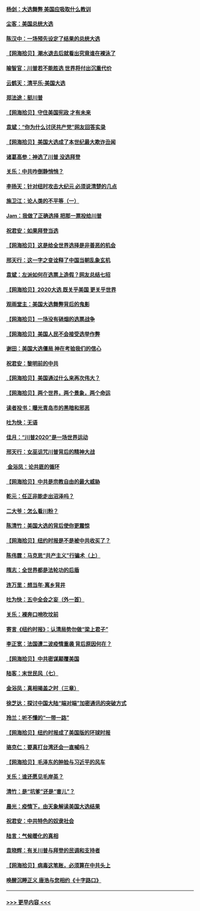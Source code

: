 #### [杨剑：大选舞弊 美国应吸取什么教训](../pages/nsc993/n12543937.md?t=11121902) 
#### [尘客：美国总统大选](../pages/nsc993/n12543828.md?t=11121902) 
#### [陈汉中：一场预先设定了结果的总统大选](../pages/nsc993/n12543564.md?t=11121902) 
#### [【网海拾贝】潮水退去后就看出究竟谁在裸泳了](../pages/nsc993/n12543321.md?t=11121902) 
#### [喻智官：川普若不能胜选 世界将付出沉重代价](../pages/nsc993/n12541352.md?t=11121902) 
#### [云鹤天：清平乐‧美国大选](../pages/nsc993/n12540916.md?t=11121902) 
#### [郑法途：挺川普](../pages/nsc993/n12540898.md?t=11121902) 
#### [【网海拾贝】守住美国宪政 才有未来](../pages/nsc993/n12540423.md?t=11121902) 
#### [袁斌：“你为什么讨厌共产党”网友回答实录](../pages/nsc993/n12540208.md?t=11121902) 
#### [【网海拾贝】美国大选成了本世纪最大欺诈丑闻](../pages/nsc993/n12538029.md?t=11121902) 
#### [诸葛高参：神选了川普 没选拜登](../pages/nsc993/n12537664.md?t=11121902) 
#### [关乐：中共咋倒静悄悄？](../pages/nsc993/n12537615.md?t=11121902) 
#### [李扬天：针对纽时攻击大纪元 必须说清楚的几点](../pages/nsc993/n12536001.md?t=11121902) 
#### [施卫江：论人类的不平等（一）](../pages/nsc993/n12535700.md?t=11121902) 
#### [Jam：我做了正确选择 把那一票投给川普](../pages/nsc993/n12535743.md?t=11121902) 
#### [祝君安：如果拜登当选](../pages/nsc993/n12535726.md?t=11121902) 
#### [【网海拾贝】这是给全世界选择是非善恶的机会](../pages/nsc993/n12535061.md?t=11121902) 
#### [邢天行：这一字之变诠释了中国当朝乱象玄机](../pages/nsc993/n12533446.md?t=11121902) 
#### [袁斌：左派如何在选票上造假？网友总结七招](../pages/nsc993/n12533180.md?t=11121902) 
#### [【网海拾贝】2020大选 既关乎美国 更关乎世界](../pages/nsc993/n12533161.md?t=11121902) 
#### [观雨堂主：美国大选舞弊背后的鬼影](../pages/nsc993/n12533153.md?t=11121902) 
#### [【网海拾贝】一场没有硝烟的选票战争](../pages/nsc993/n12531883.md?t=11121902) 
#### [【网海拾贝】美国人民不会接受选举作弊](../pages/nsc993/n12528850.md?t=11121902) 
#### [谢田：美国大选僵局 神在考验我们的信心](../pages/nsc993/n12527932.md?t=11121902) 
#### [祝君安：黎明前的中共](../pages/nsc993/n12524071.md?t=11121902) 
#### [【网海拾贝】美国通过什么来再次伟大？](../pages/nsc993/n12523844.md?t=11121902) 
#### [【网海拾贝】两个世界，两个景象，两个命运](../pages/nsc993/n12521419.md?t=11121902) 
#### [读者投书：曝光青岛市的黑暗和邪恶](../pages/nsc993/n12520988.md?t=11121902) 
#### [吐为快：无语](../pages/nsc993/n12518588.md?t=11121902) 
#### [佳月：“川普2020”是一场世界运动](../pages/nsc993/n12518581.md?t=11121902) 
#### [邢天行：女巫诅咒川普背后的精神大战](../pages/nsc993/n12517257.md?t=11121902) 
#### [ 金浴凤：论共匪的循环](../pages/nsc993/n12517133.md?t=11121902) 
#### [【网海拾贝】中共是宗教自由的最大威胁](../pages/nsc993/n12516879.md?t=11121902) 
#### [乾元：任正非能走出沼泽吗？](../pages/nsc993/n12515831.md?t=11121902) 
#### [二大爷：怎么看川粉？](../pages/nsc993/n12515820.md?t=11121902) 
#### [陈清竹：美国大选的背后使你更震惊](../pages/nsc993/n12515589.md?t=11121902) 
#### [【网海拾贝】纽约时报是不是被中共收买了？](../pages/nsc993/n12515122.md?t=11121902) 
#### [陈伟霆：马克思“共产主义”行骗术（上）](../pages/nsc993/n12510217.md?t=11121902) 
#### [隋志：全世界都是法轮功的后盾](../pages/nsc993/n12510636.md?t=11121902) 
#### [连万里：想当年‧离乡背井](../pages/nsc993/n12510623.md?t=11121902) 
#### [吐为快：五中全会之妄（外一首）](../pages/nsc993/n12510470.md?t=11121902) 
#### [关乐：裸奔口哨吹坟前](../pages/nsc993/n12510403.md?t=11121902) 
#### [寄言《纽约时报》：认清局势勿做“梁上君子”](../pages/nsc993/n12510042.md?t=11121902) 
#### [李正宽：法国遭二波疫情重袭 背后原因何在？](../pages/nsc993/n12509971.md?t=11121902) 
#### [【网海拾贝】中共密谋颠覆美国](../pages/nsc993/n12509816.md?t=11121902) 
#### [陆客：末世民风（七）](../pages/nsc993/n12507822.md?t=11121902) 
#### [金浴凤：真相揭盖之时（三章）](../pages/nsc993/n12507804.md?t=11121902) 
#### [徐芝达：探讨中国大陆“端对端”加密通讯的突破方式](../pages/nsc993/n12507682.md?t=11121902) 
#### [玲兰：听不懂的“一带一路”](../pages/nsc993/n12507669.md?t=11121902) 
#### [【网海拾贝】纽约时报成了美国版的环球时报](../pages/nsc993/n12507053.md?t=11121902) 
#### [骆克仁：要真打台湾还会一直喊吗？](../pages/nsc993/n12506843.md?t=11121902) 
#### [【网海拾贝】毛泽东的肿脸与习近平的风车](../pages/nsc993/n12504537.md?t=11121902) 
#### [关乐：谁还愿见毛岸英？](../pages/nsc993/n12503866.md?t=11121902) 
#### [清竹：是“坑爹”还是“害儿”？](../pages/nsc993/n12503034.md?t=11121902) 
#### [晨光：疫情下，由天象解读美国大选结果](../pages/nsc993/n12502536.md?t=11121902) 
#### [祝君安：中共特色的奴隶社会](../pages/nsc993/n12501529.md?t=11121902) 
#### [陆言：气候暖化的真相](../pages/nsc993/n12501183.md?t=11121902) 
#### [袁晓辉：有关川普与拜登的民调和支持者](../pages/nsc993/n12500433.md?t=11121902) 
#### [【网海拾贝】病毒这笔账，必须算在中共头上](../pages/nsc993/n12500320.md?t=11121902) 
#### [唤醒沉睡正义 唐浩与您相约《十字路口》](../pages/nsc993/n12497980.md?t=11121902) 

----
#### [ >>> 更早内容 <<< ](../indexes/nsc993-earlier.md)
